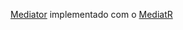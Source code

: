 [Mediator](https://refactoring.guru/design-patterns/mediator) implementado com o [MediatR](https://github.com/jbogard/MediatR)
